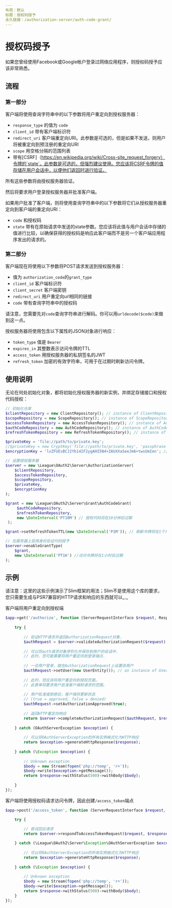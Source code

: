 ```yaml
---
布局：默认
标题：授权码授予
永久链接：/authorization-server/auth-code-grant/
---
```


# 授权码授予

如果您曾经使用Facebook或Google帐户登录过网络应用程序，则授权码授予应该非常熟悉。

## 流程

### 第一部分

客户端将使用查询字符串中的以下参数将用户重定向到授权服务器：

* `response_type` 的值为 `code`
* `client_id` 带有客户端标识符
* `redirect_uri` 客户端重定向URI。此参数是可选的，但是如果不发送，则用户将被重定向到预注册的重定向URI
* `scope`  用空格分隔的范围列表
* 带有[CSRF]（https://en.wikipedia.org/wiki/Cross-site_request_forgery）令牌的`state`。此参数是可选的，但强烈建议使用。您应该将CSRF令牌的值存储在用户会话中，以便他们返回时进行验证。

所有这些参数将由授权服务器验证。

然后将要求用户登录授权服务器并批准客户端。

如果用户批准了客户端，则将使用查询字符串中的以下参数将它们从授权服务器重定向到客户端的重定向URI：

* `code` 和授权码
* `state` 带有在原始请求中发送的state参数。您应该将此值与用户会话中存储的值进行比较，以确保获得的授权码是响应此客户端而不是另一个客户端应用程序发出的请求的。

### 第二部分

客户端现在将使用以下参数将POST请求发送到授权服务器：

* 值为 `authorization_code`的`grant_type` 
* `client_id` 客户端标识符
* `client_secret` 客户端密钥
* `redirect_uri` 用户重定向url相同的链接
* `code` 带有查询字符串中的授权码

请注意，您需要先对`code`查询字符串进行解码。你可以用`urldecode($code)`来做到这一点。

授权服务器将使用包含以下属性的JSON对象进行响应： 

* `token_type` 值是 `Bearer`
* `expires_in` 其整数表示访问令牌的TTL
* `access_token` 用授权服务器的私钥签名的JWT
* `refresh_token` 加密的有效字符串，可用于在过期时刷新访问令牌。

## 使用说明

无论在何处初始化对象，都将初始化授权服务器的新实例，并绑定存储接口和授权代码授权：

~~~ php
// 初始化仓库
$clientRepository = new ClientRepository(); // instance of ClientRepositoryInterface
$scopeRepository = new ScopeRepository(); // instance of ScopeRepositoryInterface
$accessTokenRepository = new AccessTokenRepository(); // instance of AccessTokenRepositoryInterface
$authCodeRepository = new AuthCodeRepository(); // instance of AuthCodeRepositoryInterface
$refreshTokenRepository = new RefreshTokenRepository(); // instance of RefreshTokenRepositoryInterface

$privateKey = 'file://path/to/private.key';
//$privateKey = new CryptKey('file://path/to/private.key', 'passphrase'); // 如果私钥有密码短语
$encryptionKey = 'lxZFUEsBCJ2Yb14IF2ygAHI5N4+ZAUXXaSeeJm6+twsUmIen'; // generate using base64_encode(random_bytes(32))

// 设置授权服务器
$server = new \League\OAuth2\Server\AuthorizationServer(
    $clientRepository,
    $accessTokenRepository,
    $scopeRepository,
    $privateKey,
    $encryptionKey
);

$grant = new \League\OAuth2\Server\Grant\AuthCodeGrant(
     $authCodeRepository,
     $refreshTokenRepository,
     new \DateInterval('PT10M') // 授权代码将在10分钟后过期
 );

$grant->setRefreshTokenTTL(new \DateInterval('P1M')); // 刷新令牌将在1个月后过期

// 在服务器上启用身份验证代码授予
$server->enableGrantType(
    $grant,
    new \DateInterval('PT1H') //访问令牌将在1小时后过期
);
~~~

## 示例

请注意：这里的这些示例演示了Slim框架的用法；Slim不是使用这个库的要求，您只需要生成与PSR7兼容的HTTP请求和响应的东西就可以_._

客户端将用户重定向到授权端

~~~ php
$app->get('/authorize', function (ServerRequestInterface $request, ResponseInterface $response) use ($server) {
   
    try {
    
        // 验证HTTP请求并返回AuthorizationRequest对象.
        $authRequest = $server->validateAuthorizationRequest($request);
        
        // 可以将auth请求对象序列化并保存到用户的会话中.
        // 此时，您可能需要将用户重定向到登录端点.
        
        // 一旦用户登录，就在AuthorizationRequest上设置该用户
        $authRequest->setUser(new UserEntity()); // an instance of UserEntityInterface
        
        // 此时，您应该将用户重定向到授权页面。
        // 此表单将要求用户批准客户端和请求的范围。
        
        // 用户批准或拒绝后，客户端将更新状态
        // (true = approved, false = denied)
        $authRequest->setAuthorizationApproved(true);
        
        // 返回HTTP重定向响应
        return $server->completeAuthorizationRequest($authRequest, $response);
        
    } catch (OAuthServerException $exception) {
    
        // 可以将OAuthServerException的所有实例格式化为HTTP响应
        return $exception->generateHttpResponse($response);
        
    } catch (\Exception $exception) {
    
        // Unknown exception
        $body = new Stream(fopen('php://temp', 'r+'));
        $body->write($exception->getMessage());
        return $response->withStatus(500)->withBody($body);
        
    }
});
~~~

客户端将使用授权码请求访问令牌，因此创建`/access_token`端点

~~~ php
$app->post('/access_token', function (ServerRequestInterface $request, ResponseInterface $response) use ($server) {

    try {
    
        // 尝试回应请求
        return $server->respondToAccessTokenRequest($request, $response);

    } catch (\League\OAuth2\Server\Exception\OAuthServerException $exception) {
    
        // 可以将OAuthServerException的所有实例格式化为HTTP响应
        return $exception->generateHttpResponse($response);
        
    } catch (\Exception $exception) {
    
        // Unknown exception
        $body = new Stream(fopen('php://temp', 'r+'));
        $body->write($exception->getMessage());
        return $response->withStatus(500)->withBody($body);
    }
});
~~~

